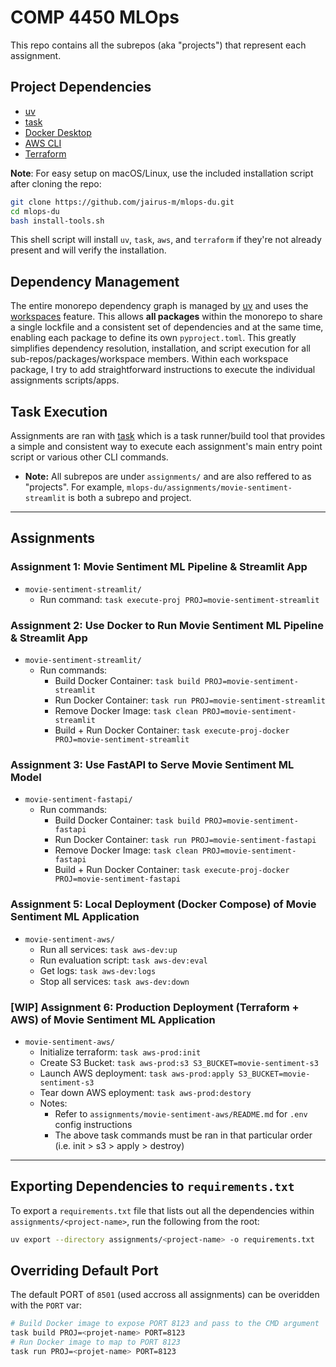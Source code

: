 # COMP 4450 MLOps
This repo contains all the subrepos (aka "projects") that represent each assignment. 

## Project Dependencies
- [uv](https://docs.astral.sh/uv/getting-started/installation/)
- [task](https://taskfile.dev/installation/)
- [Docker Desktop](https://docs.docker.com/desktop/)
- [AWS CLI](https://docs.aws.amazon.com/cli/latest/userguide/getting-started-install.html)
- [Terraform](https://learn.hashicorp.com/tutorials/terraform/install-cli)

__Note__: For easy setup on macOS/Linux, use the included installation script after cloning the repo:
```bash
git clone https://github.com/jairus-m/mlops-du.git
cd mlops-du 
bash install-tools.sh
```
This shell script will install `uv`, `task`, `aws`, and `terraform` if they're not already present and will verify the installation.

## Dependency Management
The entire monorepo dependency graph is managed by [uv](https://docs.astral.sh/uv/) and uses the [workspaces](https://docs.astral.sh/uv/concepts/projects/workspaces/) feature. This allows __all packages__ within the monorepo to share a single lockfile and a consistent set of dependencies and at the same time, enabling each package to define its own `pyproject.toml`. This greatly simplifies dependency resolution, installation, and script execution for all sub-repos/packages/workspace members. Within each workspace package, I try to add straightforward instructions to execute the individual assignments scripts/apps.

## Task Execution
Assignments are ran with [task](https://taskfile.dev/) which is a task runner/build tool that provides a simple and consistent way to execute each assignment's main entry point script or various other CLI commands.
- __Note:__ All subrepos are under `assignments/` and are also reffered to as "projects". For example, `mlops-du/assignments/movie-sentiment-streamlit` is both a subrepo and project.

---

## Assignments

### Assignment 1: Movie Sentiment ML Pipeline & Streamlit App
- `movie-sentiment-streamlit/`
  - Run command: `task execute-proj PROJ=movie-sentiment-streamlit`

### Assignment 2: Use Docker to Run Movie Sentiment ML Pipeline & Streamlit App
- `movie-sentiment-streamlit/`
  - Run commands:
    - Build Docker Container: `task build PROJ=movie-sentiment-streamlit`
    - Run Docker Container: `task run PROJ=movie-sentiment-streamlit`
    - Remove Docker Image: `task clean PROJ=movie-sentiment-streamlit`
    - Build + Run Docker Container: `task execute-proj-docker PROJ=movie-sentiment-streamlit`

### Assignment 3: Use FastAPI to Serve Movie Sentiment ML Model
- `movie-sentiment-fastapi/`
  - Run commands:
    - Build Docker Container: `task build PROJ=movie-sentiment-fastapi`
    - Run Docker Container: `task run PROJ=movie-sentiment-fastapi`
    - Remove Docker Image: `task clean PROJ=movie-sentiment-fastapi`
    - Build + Run Docker Container: `task execute-proj-docker PROJ=movie-sentiment-fastapi`
    
### Assignment 5: Local Deployment (Docker Compose) of Movie Sentiment ML Application
- `movie-sentiment-aws/`
  - Run all services: `task aws-dev:up`
  - Run evaluation script: `task aws-dev:eval`
  - Get logs: `task aws-dev:logs`
  - Stop all services: `task aws-dev:down`

### [WIP] Assignment 6: Production Deployment (Terraform + AWS) of Movie Sentiment ML Application
- `movie-sentiment-aws/`
  - Initialize terraform: `task aws-prod:init`
  - Create S3 Bucket: `task aws-prod:s3 S3_BUCKET=movie-sentiment-s3`
  - Launch AWS deployment: `task aws-prod:apply S3_BUCKET=movie-sentiment-s3`
  - Tear down AWS eployment: `task aws-prod:destory`
  - Notes:
    - Refer to `assignments/movie-sentiment-aws/README.md` for `.env` config instructions
    - The above task commands must be ran in that particular order (i.e. init > s3 > apply > destroy)

---

## Exporting Dependencies to `requirements.txt`
To export a `requirements.txt` file that lists out all the dependencies within `assignments/<project-name>`, run the following from the root:
```bash
uv export --directory assignments/<project-name> -o requirements.txt
```

## Overriding Default Port
The default PORT of `8501` (used accross all assignments) can be overidden with the `PORT` var:
```bash
# Build Docker image to expose PORT 8123 and pass to the CMD argument
task build PROJ=<projet-name> PORT=8123
# Run Docker image to map to PORT 8123
task run PROJ=<projet-name> PORT=8123
```
